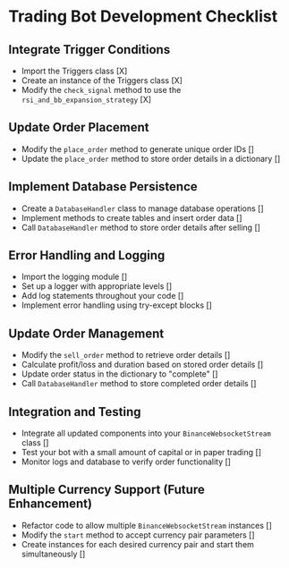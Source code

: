 # Trading Bot Development Checklist

## Integrate Trigger Conditions

- Import the Triggers class [X]
- Create an instance of the Triggers class [X]
- Modify the `check_signal` method to use the `rsi_and_bb_expansion_strategy` [X]

## Update Order Placement

- Modify the `place_order` method to generate unique order IDs []
- Update the `place_order` method to store order details in a dictionary []

## Implement Database Persistence

- Create a `DatabaseHandler` class to manage database operations []
- Implement methods to create tables and insert order data []
- Call `DatabaseHandler` method to store order details after selling []

## Error Handling and Logging

- Import the logging module []
- Set up a logger with appropriate levels []
- Add log statements throughout your code []
- Implement error handling using try-except blocks []

## Update Order Management

- Modify the `sell_order` method to retrieve order details []
- Calculate profit/loss and duration based on stored order details []
- Update order status in the dictionary to "complete" []
- Call `DatabaseHandler` method to store completed order details []

## Integration and Testing

- Integrate all updated components into your `BinanceWebsocketStream` class []
- Test your bot with a small amount of capital or in paper trading []
- Monitor logs and database to verify order functionality []

## Multiple Currency Support (Future Enhancement)

- Refactor code to allow multiple `BinanceWebsocketStream` instances []
- Modify the `start` method to accept currency pair parameters []
- Create instances for each desired currency pair and start them simultaneously []
